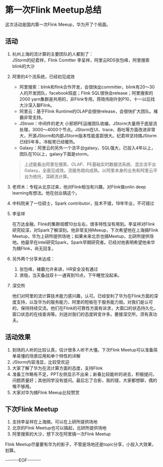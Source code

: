 #	第一次Flink Meetup总结

这次活动是国内第一次Flink Meeup，华为开了个局面。

##	活动


1.  杭州上海的流计算的主要团队的人都到了：    
    JStorm的纪君祥，Flink Comitter 李呈祥，阿里云RDS张包峰，阿里搜索blink的大沙    

2.  阿里的4个流系统，已经初见成效    
    * 阿里搜索：blink和flink合作开发，会很快出committer，blink有20～30人的开发团队，facebook班底；Flink SQL很快会release；阿里搜索的2000 yarn集群是共用的，非Flink专用。蒋晓伟刚升到P10，十一以后找大沙深入聊Flink。
    * 阿里云：基于Flink Runtime的OLAP会很快release，会很快扩大团队。褚霸非常支持。
    * JStrom：中间件的老大 小邪把PE运维团队收编，JStorm大量用于底层流处理，3000～4000个节点。JStorm在UI、trace、吞吐等方面改进非常大，开源JStorm和内部JStorm版本性能差距很大。纪君祥坚持搞JStorm已经5年多。冷板凳已经暖热。
    * Galaxy：阿里云的另外一个流平台galaxy，SQL强大，已投入4年以上，团队在10以上，galaxy下面是storm。
    
    >上述能看出阿里在搜索、OLAP、PE基础实时数据流系统、混合流平台Galaxy，全面见成效。流服务趋向成熟。以阿里本身的业务和阿里云平台为依托，深耕流计算。

3.  老师木：专程从北京过来，他对Flink相当有兴趣，对Flink做onlin deep learning有想法。他在创业搞这个。

4.  中科院来了一位硕士，Spark contributor，技术不错，18年毕业，不可错过


5.  李呈祥

      在万达金融，Flink的集群规模10台左右，很多特性没有用到。李呈祥对Flink研究较深，对Spark了解深刻。他非常支持Meeup，下次希望他在上海搞Flink Meetup，华为上研所提供场地；如果未来北京也搞Meetup，北研所提供场地。他最早在intel研究Spark，Spark早期研究者。已经对他表明希望他来华为搞Flink，尚无回复。

6.  另外两个分享未达成：
    1.  张包峰，褚霸允许来讲，HR安全没有通过
    2.  贤隐，当天备战双十一通宵到10点，下午睡觉没起来。

7.  深交所

      他们对阿里的流计算技术能力感兴趣，认可。已经安利了华为在Flink方面的深度支持，以及华为的服务能力，阿里的短板在于服务能力弱。对我们是认可的，保持持续交流。他们在Flink的可靠性方面有诉求，大窗口的状态持久化，窗口状态的在线查询等。刘逍对我们的态度转变许多。要接深交所，须有真功夫。


## 活动效果

1. 到场的人听的比较认真，估计很多人听不大懂。下次Flink Meetup可以准备简单易懂的场景应用和单个特性的详解
2. JStorm内容浅显，比较受欢迎
3. 大家了解了华为在流计算方面的态度，支持Flink
4. 准备工作略有不足，PPT左侧显示不出来；新春比较能听的进去，积极提问，问题质量好；其他同学没有提问。最后忘了合影，我的错，大家都想聊，偶的嘴不够用。
5. 大家对华为搞Flink Meeup比较赞赏




##	下次Flink Meetup

1. 支持李呈祥在上海搞，可以在上研所提供场地
2. 北京的Flink Meetup也可以搞起，北研所提供场地
3. 阿里搜索的大沙，想下次在阿里搞一次Flink Meetup

Flink Meetup尽量要有华为的影子，不管是场地还是topic分享，小投入大效果，划算。



-------EOF-------


